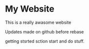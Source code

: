 # My Website
This is a really awasome website

Updates made on github before rebase

getting stsrted sction
start and do stuff.

